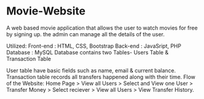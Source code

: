 # Movie-Website

A web based movie application that allows the user to watch movies for free by signing up. the admin can manage all the details of the user.

Utilized: Front-end : HTML, CSS, Bootstrap Back-end : JavaSript, PHP Database : MySQL
Database contains two Tables- Users Table & Transaction Table

User table have basic fields such as name, email & current balance. Transaction table records all transfers happened along with their time. Flow of the Website: Home Page > View all Users > Select and View one User > Transfer Money > Select reciever > View all Users > View Transfer History.


